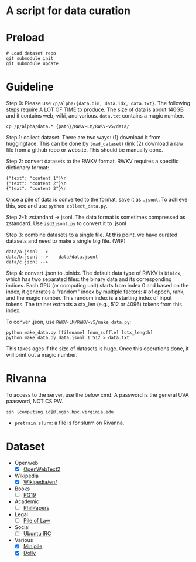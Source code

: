 # A script for data curation

# Preload

```
# Load dataset repo
git submodule init
git submodule update
```


# Guideline

Step 0: Please use `/p/alpha/{data.bin, data.idx, data.txt}`. The following steps require
A LOT OF TIME to produce. The size of data is about 140GB and it contains web, wiki, and various.
`data.txt` contains a magic number.

```
cp /p/alpha/data.* {path}/RWKV-LM/RWKV-v5/data/

```

Step 1: collect dataset. There are two ways: (1) download it from huggingface.
This can be done by `load_dataset()`[link](https://huggingface.co/docs/datasets/v2.20.0/loading)
(2) download a raw file from a github repo or website. This should be manually done.

Step 2: convert datasets to the RWKV format. RWKV requires a specific dictionary format:

```
{"text": "content 1"}\n
{"text": "content 2"}\n
{"text": "content 3"}\n
```

Once a pile of data is converted to the format, save it as `.jsonl`. 
To achieve this, see and use `python collect_data.py`.

Step 2-1: zstandard -> jsonl. The data format is sometimes compressed as zstandard.
Use `zsd2jsonl.py` to convert it to .jsonl

Step 3: combine datasets to a single file. At this point, we have curated datasets and 
need to make a single big file. (WIP)

```
data/a.jsonl -->
data/b.jsonl -->    data/data.jsonl
data/c.jsonl -->
```

Step 4: convert .json to .binidx. 
The default data type of RWKV is `binidx`, which has two separated files: the binary data and its corresponding indices. 
Each GPU (or computing unit) starts from index 0 and based on the index, it generates a "random" index by multiple factors: # of epoch, rank, and the magic number. This random index is a starting index of input tokens. The trainer extracts a ctx_len (e.g., 512 or 4096) tokens from this index.

To conver .json, use `RWKV-LM/RWKV-v5/make_data.py`:

```
python make_data.py [filename] [num_suffle] [ctx_length]
python make_data.py data.jsonl 1 512 > data.txt

```
This takes ages if the size of datasets is huge. Once this operations done, it will print out a magic number.


# Rivanna

To access to the server, use the below cmd. A password is the general UVA paasword, NOT CS PW.

```
ssh [computing id]@login.hpc.virginia.edu
```


- `pretrain.slurm`: a file is for slurm on Rivanna.


# Dataset

- Openweb
    - [x] [OpenWebText2](https://openwebtext2.readthedocs.io/en/latest/)
- Wikipedia
    - [x] [Wikipedia/en/](https://huggingface.co/datasets/olm/wikipedia)
- Books
    - [ ] [PG19](https://huggingface.co/datasets/deepmind/pg19)
- Academic
    - [ ] [PhilPapers](https://github.com/thoppe/The-Pile-PhilPapers?tab=readme-ov-file)
- Legal
    - [ ] [Pile of Law](https://huggingface.co/datasets/pile-of-law/pile-of-law)
- Social
    - [ ] [Ubuntu IRC](https://github.com/EleutherAI/pile-ubuntu-irc)
- Various
    - [x] [Minipile](https://huggingface.co/datasets/JeanKaddour/minipile)
    - [x] [Dolly](https://huggingface.co/datasets/databricks/databricks-dolly-15k)
